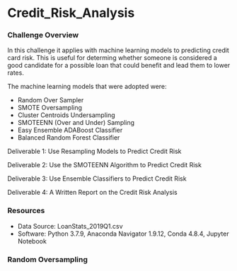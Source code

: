 # Credit_Risk_Analysis

### Challenge Overview 
In this challenge it applies with machine learning models to predicting credit card risk. This is useful for determing whether someone is considered a good candidate for a possible loan that could benefit and lead them to lower rates. 


The machine learning models that were adopted were:
* Random Over Sampler 
* SMOTE Oversampling 
* Cluster Centroids Undersampling 
* SMOTEENN (Over and Under) Sampling 
* Easy Ensemble ADABoost Classifier 
* Balanced Random Forest Classifier

Deliverable 1: Use Resampling Models to Predict Credit Risk

Deliverable 2: Use the SMOTEENN Algorithm to Predict Credit Risk

Deliverable 3: Use Ensemble Classifiers to Predict Credit Risk

Deliverable 4: A Written Report on the Credit Risk Analysis 

### Resources 
* Data Source: LoanStats_2019Q1.csv
* Software: Python 3.7.9, Anaconda Navigator 1.9.12, Conda 4.8.4, Jupyter Notebook 

### Random Oversampling 



